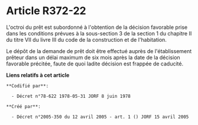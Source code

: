 # Article R372-22

L'octroi du prêt est subordonné à l'obtention de la décision favorable prise dans les conditions prévues à la sous-section 3
de la section 1 du chapitre II du titre VII du livre III du code de la construction et de l'habitation.

Le dépôt de la demande de prêt doit être effectué auprès de l'établissement prêteur dans un délai maximum de six mois après
la date de la décision favorable précitée, faute de quoi ladite décision est frappée de caducité.

**Liens relatifs à cet article**

	**Codifié par**:

	  - Décret n°78-622 1978-05-31 JORF 8 juin 1978

	**Créé par**:

	  - Décret n°2005-350 du 12 avril 2005 - art. 1 () JORF 15 avril 2005
